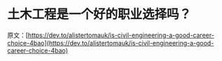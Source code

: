 # 土木工程是一个好的职业选择吗？

原文：[https://dev.to/alistertomauk/is-civil-engineering-a-good-career-choice-4bao](https://dev.to/alistertomauk/is-civil-engineering-a-good-career-choice-4bao)